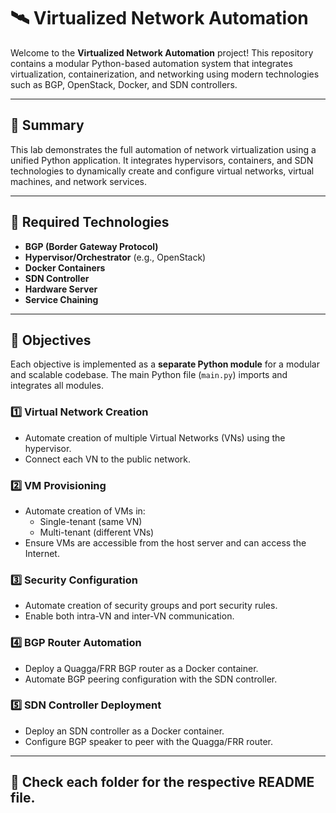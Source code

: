 # 🛰️ Virtualized Network Automation

Welcome to the **Virtualized Network Automation** project! This repository contains a modular Python-based automation system that integrates virtualization, containerization, and networking using modern technologies such as BGP, OpenStack, Docker, and SDN controllers.

---

## 📌 Summary

This lab demonstrates the full automation of network virtualization using a unified Python application. It integrates hypervisors, containers, and SDN technologies to dynamically create and configure virtual networks, virtual machines, and network services.

---

## 🧰 Required Technologies

- **BGP (Border Gateway Protocol)**
- **Hypervisor/Orchestrator** (e.g., OpenStack)
- **Docker Containers**
- **SDN Controller**
- **Hardware Server**
- **Service Chaining**

---

## 🎯 Objectives

Each objective is implemented as a **separate Python module** for a modular and scalable codebase. The main Python file (`main.py`) imports and integrates all modules.

### 1️⃣ Virtual Network Creation

- Automate creation of multiple Virtual Networks (VNs) using the hypervisor.
- Connect each VN to the public network.

### 2️⃣ VM Provisioning

- Automate creation of VMs in:
  - Single-tenant (same VN)
  - Multi-tenant (different VNs)
- Ensure VMs are accessible from the host server and can access the Internet.

### 3️⃣ Security Configuration

- Automate creation of security groups and port security rules.
- Enable both intra-VN and inter-VN communication.

### 4️⃣ BGP Router Automation

- Deploy a Quagga/FRR BGP router as a Docker container.
- Automate BGP peering configuration with the SDN controller.

### 5️⃣ SDN Controller Deployment

- Deploy an SDN controller as a Docker container.
- Configure BGP speaker to peer with the Quagga/FRR router.

---

## 📂 Check each folder for the respective README file.

